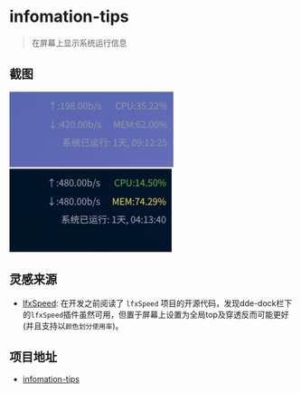 # infomation-tips

> 在屏幕上显示系统运行信息

## 截图

![](https://github.com/zinface/infomation-tips/blob/master/screenshot/screenshot.png?raw=true)
![](https://github.com/zinface/infomation-tips/blob/master/screenshot/screenshot1.png?raw=true) 

## 灵感来源

* [lfxSpeed](https://github.com/xmuli/lfxSpeed): 在开发之前阅读了 `lfxSpeed` 项目的开源代码，发现dde-dock栏下的`lfxSpeed`插件虽然可用，但置于屏幕上设置为全局top及穿透反而可能更好(并且支持以`颜色划分使用率`)。 

## 项目地址

* [infomation-tips](https://github.com/zinface/infomation-tips)